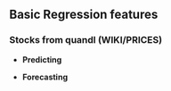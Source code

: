 ## Basic Regression features
### Stocks from quandl (WIKI/PRICES)

* **Predicting**

* **Forecasting**
